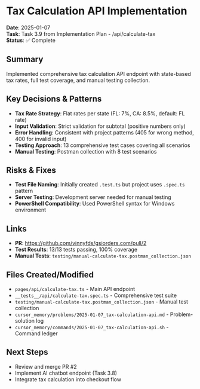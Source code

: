 # Tax Calculation API Implementation

**Date**: 2025-01-07  
**Task**: Task 3.9 from Implementation Plan - /api/calculate-tax  
**Status**: ✅ Complete  

## Summary
Implemented comprehensive tax calculation API endpoint with state-based tax rates, full test coverage, and manual testing collection.

## Key Decisions & Patterns
- **Tax Rate Strategy**: Flat rates per state (FL: 7%, CA: 8.5%, default: FL rate)
- **Input Validation**: Strict validation for subtotal (positive numbers only)
- **Error Handling**: Consistent with project patterns (405 for wrong method, 400 for invalid input)
- **Testing Approach**: 13 comprehensive test cases covering all scenarios
- **Manual Testing**: Postman collection with 8 test scenarios

## Risks & Fixes
- **Test File Naming**: Initially created `.test.ts` but project uses `.spec.ts` pattern
- **Server Testing**: Development server needed for manual testing
- **PowerShell Compatibility**: Used PowerShell syntax for Windows environment

## Links
- **PR**: https://github.com/vinnyfds/gsiorders.com/pull/2
- **Test Results**: 13/13 tests passing, 100% coverage
- **Manual Tests**: `testing/manual-calculate-tax.postman_collection.json`

## Files Created/Modified
- `pages/api/calculate-tax.ts` - Main API endpoint
- `__tests__/api/calculate-tax.spec.ts` - Comprehensive test suite
- `testing/manual-calculate-tax.postman_collection.json` - Manual test collection
- `cursor_memory/problems/2025-01-07_tax-calculation-api.md` - Problem-solution log
- `cursor_memory/commands/2025-01-07_tax-calculation-api.sh` - Command ledger

## Next Steps
- Review and merge PR #2
- Implement AI chatbot endpoint (Task 3.8)
- Integrate tax calculation into checkout flow 